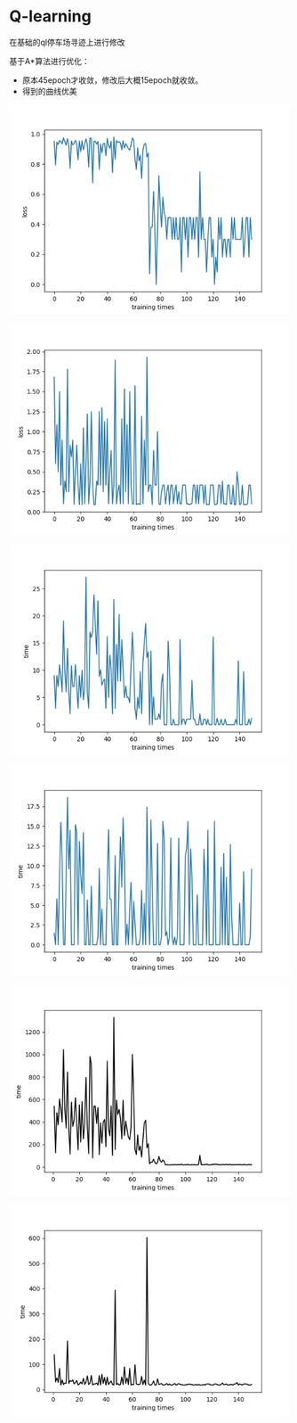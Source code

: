 # Q-learning
在基础的ql停车场寻迹上进行修改

基于A*算法进行优化：
- 原本45epoch才收敛，修改后大概15epoch就收敛。
- 得到的曲线优美

![1](.\img\loss-curve_1.jpg)

![1](.\img\loss-curve_2.jpg)

![1](.\img\time-curve_1.jpg)

![1](.\img\time-curve_2.jpg)

![1](.\img\training-times-curve_1.jpg)

![1](.\img\training-times-curve_2.jpg)

